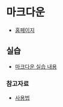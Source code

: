 # 마크다운

- [홈페이지](https://www.markdownguide.org/)



## 실습

- [마크다운 실습 내용](./%EB%A7%88%ED%81%AC%EB%8B%A4%EC%9A%B4%20%EC%8A%A4%EC%8A%A4%EB%A1%9C%20%EC%A0%95%EB%A6%AC%ED%95%98%EA%B8%B0.md)



### 참고자료

- [사용법](https://www.markdownguide.org/cheat-sheet/)